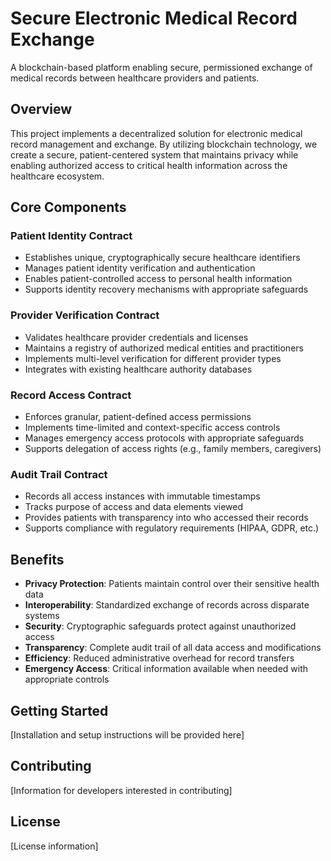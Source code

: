 # Secure Electronic Medical Record Exchange

A blockchain-based platform enabling secure, permissioned exchange of medical records between healthcare providers and patients.

## Overview

This project implements a decentralized solution for electronic medical record management and exchange. By utilizing blockchain technology, we create a secure, patient-centered system that maintains privacy while enabling authorized access to critical health information across the healthcare ecosystem.

## Core Components

### Patient Identity Contract
- Establishes unique, cryptographically secure healthcare identifiers
- Manages patient identity verification and authentication
- Enables patient-controlled access to personal health information
- Supports identity recovery mechanisms with appropriate safeguards

### Provider Verification Contract
- Validates healthcare provider credentials and licenses
- Maintains a registry of authorized medical entities and practitioners
- Implements multi-level verification for different provider types
- Integrates with existing healthcare authority databases

### Record Access Contract
- Enforces granular, patient-defined access permissions
- Implements time-limited and context-specific access controls
- Manages emergency access protocols with appropriate safeguards
- Supports delegation of access rights (e.g., family members, caregivers)

### Audit Trail Contract
- Records all access instances with immutable timestamps
- Tracks purpose of access and data elements viewed
- Provides patients with transparency into who accessed their records
- Supports compliance with regulatory requirements (HIPAA, GDPR, etc.)

## Benefits

- **Privacy Protection**: Patients maintain control over their sensitive health data
- **Interoperability**: Standardized exchange of records across disparate systems
- **Security**: Cryptographic safeguards protect against unauthorized access
- **Transparency**: Complete audit trail of all data access and modifications
- **Efficiency**: Reduced administrative overhead for record transfers
- **Emergency Access**: Critical information available when needed with appropriate controls

## Getting Started

[Installation and setup instructions will be provided here]

## Contributing

[Information for developers interested in contributing]

## License

[License information]
